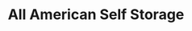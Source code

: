 ---
title: "All American Self Storage"
url: /boerne/all-american-self-storage/
shop: storage rental
---
